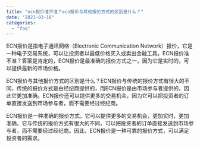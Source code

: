 ```yaml
---
title: "ecn报价准不准？ecn报价与其他报价方式的区别是什么？"
date: "2023-03-18"
categories: 
  - "faq"
---
```


ECN报价是指电子通讯网络（Electronic Communication Network）报价，它是一种电子交易系统，可以让投资者以最低价格买入或卖出金融工具。ECN报价准不准？答案是肯定的，ECN报价是最准确的报价方式之一，因为它是实时的，可以提供最新的市场价格。

ECN报价与其他报价方式的区别是什么？ECN报价与传统的报价方式有很大的不同，传统的报价方式是由经纪商提供的，而ECN报价是由市场参与者提供的，因此它更加准确。ECN报价还可以提供更多的交易机会，因为它可以把投资者的订单直接发送到市场参与者，而不需要经过经纪商。

ECN报价是一种准确的报价方式，它可以提供更多的交易机会，更加实时，更加准确。它与传统的报价方式有很大的不同，可以把投资者的订单直接发送到市场参与者，而不需要经过经纪商。因此，ECN报价是一种可靠的报价方式，可以满足投资者的需求。
